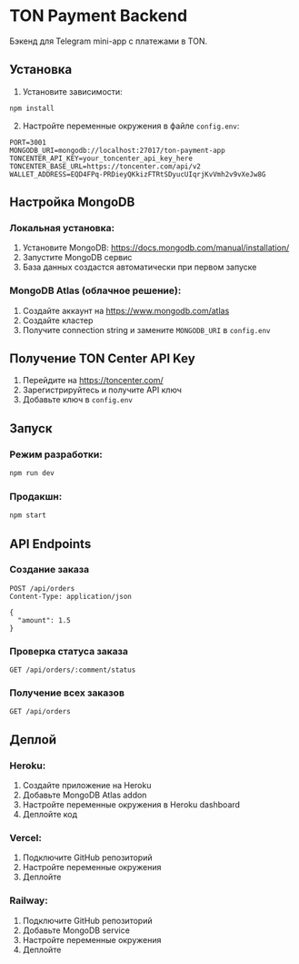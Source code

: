 # TON Payment Backend

Бэкенд для Telegram mini-app с платежами в TON.

## Установка

1. Установите зависимости:
```bash
npm install
```

2. Настройте переменные окружения в файле `config.env`:
```env
PORT=3001
MONGODB_URI=mongodb://localhost:27017/ton-payment-app
TONCENTER_API_KEY=your_toncenter_api_key_here
TONCENTER_BASE_URL=https://toncenter.com/api/v2
WALLET_ADDRESS=EQD4FPq-PRDieyQKkizFTRtSDyucUIqrjKvVmh2v9vXeJw8G
```

## Настройка MongoDB

### Локальная установка:
1. Установите MongoDB: https://docs.mongodb.com/manual/installation/
2. Запустите MongoDB сервис
3. База данных создастся автоматически при первом запуске

### MongoDB Atlas (облачное решение):
1. Создайте аккаунт на https://www.mongodb.com/atlas
2. Создайте кластер
3. Получите connection string и замените `MONGODB_URI` в `config.env`

## Получение TON Center API Key

1. Перейдите на https://toncenter.com/
2. Зарегистрируйтесь и получите API ключ
3. Добавьте ключ в `config.env`

## Запуск

### Режим разработки:
```bash
npm run dev
```

### Продакшн:
```bash
npm start
```

## API Endpoints

### Создание заказа
```
POST /api/orders
Content-Type: application/json

{
  "amount": 1.5
}
```

### Проверка статуса заказа
```
GET /api/orders/:comment/status
```

### Получение всех заказов
```
GET /api/orders
```

## Деплой

### Heroku:
1. Создайте приложение на Heroku
2. Добавьте MongoDB Atlas addon
3. Настройте переменные окружения в Heroku dashboard
4. Деплойте код

### Vercel:
1. Подключите GitHub репозиторий
2. Настройте переменные окружения
3. Деплойте

### Railway:
1. Подключите GitHub репозиторий
2. Добавьте MongoDB service
3. Настройте переменные окружения
4. Деплойте 